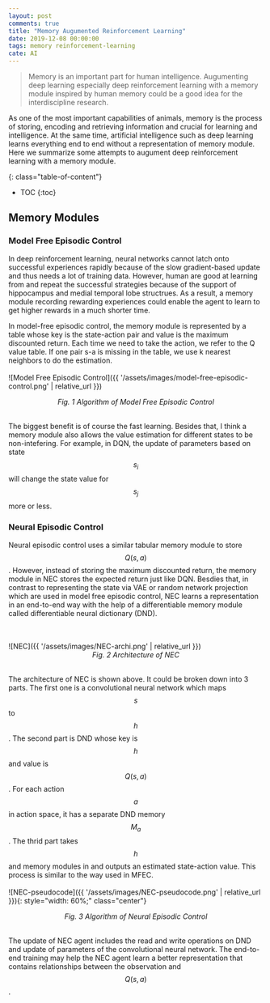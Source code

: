 ```yaml
---
layout: post
comments: true
title: "Memory Augumented Reinforcement Learning"
date: 2019-12-08 00:00:00
tags: memory reinforcement-learning
cate: AI
---
```


> Memory is an important part for human intelligence. Augumenting deep learning especially deep reinforcement learning with a memory module inspired by human memory could be a good idea for the interdiscipline research.

<!--more-->
As one of the most important capabilities of animals, memory is the process of storing, encoding and retrieving information and crucial for learning and intelligence. At the same time, artificial intelligence such as deep learning learns everything end to end without a representation of memory module. Here we summarize some attempts to augument deep reinforcement learning with a memory module.  


{: class="table-of-content"}
* TOC
{:toc}

## Memory Modules
### Model Free Episodic Control
In deep reinforcement learning, neural networks cannot latch onto successful experiences rapidly because of the slow gradient-based update and thus needs a lot of training data. However, human are good at learning from and repeat the successful strategies because of the support of hippocampus and medial temporal lobe structrues. As a result, a memory module recording rewarding experiences could enable the agent to learn to get higher rewards in a much shorter time. 

In model-free episodic control, the memory module is represented by a table whose key is the state-action pair and value is the maximum discounted return. Each time we need to take the action, we refer to the Q value table. If one pair s-a is missing in the table, we use k nearest neighbors to do the estimation. 
<br/>
<br/>
![Model Free Episodic Control]({{ '/assets/images/model-free-episodic-control.png' | relative_url }})
<center> <i> Fig. 1 Algorithm of Model Free Episodic Control</i></center>
<br/>

The biggest benefit is of course the fast learning. Besides that, I think a memory module also allows the value estimation for different states to be non-intefering. For example, in DQN, the update of parameters based on state $$s_i$$ will change the state value for $$s_j$$ more or less.

### Neural Episodic Control
Neural episodic control uses a similar tabular memory module to store $$Q(s,a)$$. However, instead of storing the maximum discounted return, the memory module in NEC stores the expected return just like DQN. Besdies that, in contrast to representing the state via VAE or random network projection which are used in model free episodic control, NEC learns a representation in an end-to-end way with the help of a differentiable memory module called differentiable neural dictionary (DND). 

<br/>
<br/>
![NEC]({{ '/assets/images/NEC-archi.png' | relative_url }})
<center> <i> Fig. 2 Architecture of NEC </i></center>
<br/>

The architecture of NEC is shown above. It could be broken down into 3 parts. The first one is a convolutional neural network which maps $$s$$ to $$h$$. The second part is DND whose key is $$h$$ and value is $$Q(s,a)$$. For each action $$a$$ in action space, it has a separate DND memory $$M_a$$. The thrid part takes $$h$$ and memory modules in and outputs an estimated state-action value. This process is similar to the way used in MFEC.
<br/>
<br/>
![NEC-pseudocode]({{ '/assets/images/NEC-pseudocode.png' | relative_url }}){: style="width: 60%;" class="center"} 

<center> <i> Fig. 3 Algorithm of Neural Episodic Control </i></center>
<br/>

The update of NEC agent includes the read and write operations on DND and update of parameters of the convolutional neural network. The end-to-end training may help the NEC agent learn a better representation that contains relationships between the observation and $$Q(s,a)$$.
